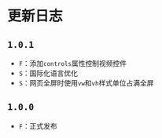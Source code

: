 

# 更新日志

## `1.0.1`
  
- `F`：添加`controls`属性控制视频控件
- `S`：国际化语言优化
- `S`：网页全屏时使用`vw`和`vh`样式单位占满全屏

## `1.0.0`
  
- `F`：正式发布